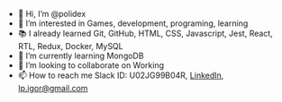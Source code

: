 - 👋 Hi, I’m @polidex
- 👀 I’m interested in Games, development, programing, learning
- :books: I already learned Git, GitHub, HTML, CSS, Javascript, Jest, React, RTL, Redux, Docker, MySQL
- 🌱 I’m currently learning MongoDB
- 💞️ I’m looking to collaborate on Working 
- 📫 How to reach me Slack ID: U02JG99B04R, [LinkedIn](https://www.linkedin.com/in/polidex/), lp.igor@gmail.com
 
<!--- 
polidex/polidex is a ✨ special ✨ repository because its `README.md` (this file) appears on your GitHub profile.
You can click the Preview link to take a look at your changes.
--->
